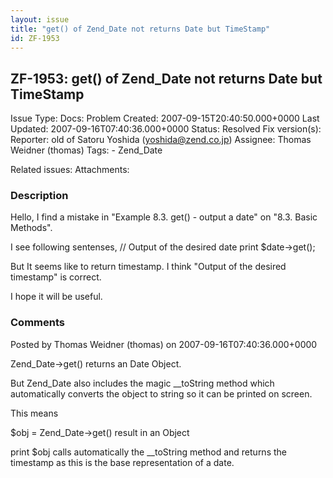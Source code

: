 ```yaml
---
layout: issue
title: "get() of Zend_Date not returns Date but TimeStamp"
id: ZF-1953
---
```


ZF-1953: get() of Zend\_Date not returns Date but TimeStamp
-----------------------------------------------------------

 Issue Type: Docs: Problem Created: 2007-09-15T20:40:50.000+0000 Last Updated: 2007-09-16T07:40:36.000+0000 Status: Resolved Fix version(s): 
 Reporter:  old of Satoru Yoshida (yoshida@zend.co.jp)  Assignee:  Thomas Weidner (thomas)  Tags: - Zend\_Date
 
 Related issues: 
 Attachments: 
### Description

Hello, I find a mistake in "Example 8.3. get() - output a date" on "8.3. Basic Methods".

I see following sentenses, // Output of the desired date print $date->get();

But It seems like to return timestamp. I think "Output of the desired timestamp" is correct.

I hope it will be useful.

 

 

### Comments

Posted by Thomas Weidner (thomas) on 2007-09-16T07:40:36.000+0000

Zend\_Date->get() returns an Date Object.

But Zend\_Date also includes the magic \_\_toString method which automatically converts the object to string so it can be printed on screen.

This means

$obj = Zend\_Date->get() result in an Object

print $obj calls automatically the \_\_toString method and returns the timestamp as this is the base representation of a date.

 

 